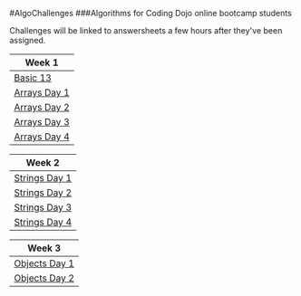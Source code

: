 #AlgoChallenges
###Algorithms for Coding Dojo online bootcamp students

Challenges will be linked to answersheets a few hours after they've been assigned.

| Week 1 |
| ------------------------------ |
| [Basic 13](Week_01/basic13.md) |
| [Arrays Day 1](Week_01/Arrays_01.md) |
| [Arrays Day 2](Week_01/Arrays_02.md) |
| [Arrays Day 3](Week_01/Arrays_03.md) |
| [Arrays Day 4](Week_01/Arrays_04.md) |

| Week 2 |
| ------------------------------ |
| [Strings Day 1](Week_02/Strings_01.md) |
| [Strings Day 2](Week_02/Strings_02.md) |
| [Strings Day 3](Week_02/Strings_03.md) |
| [Strings Day 4](Week_02/Strings_04.md) |

| Week 3 |
| ------------------------------ |
| [Objects Day 1](Week_03/Joining_Objects.md) |
| [Objects Day 2](Week_03/Day_02.md) |
